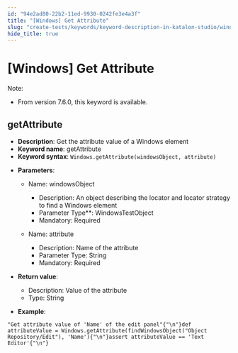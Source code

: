 ```yaml
---
id: "94e2ad80-22b2-11ed-9930-0242fe3e4a3f"
title: "[Windows] Get Attribute"
slug: "create-tests/keywords/keyword-description-in-katalon-studio/windows-keywords/windows-get-attribute"
hide_title: true
---
```


# <a id="id_0" class="anchor_top_offset"/><a id="ariaid-title1" class="anchor_top_offset"/>[Windows] Get Attribute

              
<div xmlns="http://www.w3.org/1999/xhtml" className="note note note_note" id="id_0__id"><span className="note__title">Note:</span> 
  <ul className="ul"><li className="li"><p className="p">From version 7.6.0, this keyword is available.</p></li></ul>
</div>
      

## <a id="id_0__id_1" class="anchor_top_offset"/>getAttribute

              
<ul xmlns="http://www.w3.org/1999/xhtml" className="ul"><li className="li">     <strong className="ph b">Description</strong>: Get the attribute value of a     Windows element</li><li className="li">     <strong className="ph b">Keyword name</strong>: getAttribute</li><li className="li">     <strong className="ph b">Keyword syntax</strong>:     <code className="ph codeph">Windows.getAttribute(windowsObject, attribute)</code>   </li><li className="li">     <p className="p">       <strong className="ph b">Parameters</strong>:</p>     <ul className="ul"><li className="li">         <p className="p">Name: windowsObject</p>         <ul className="ul"><li className="li">Description: An object describing the locator and locator             strategy to find a Windows element</li><li className="li">Parameter Type**: WindowsTestObject</li><li className="li">Mandatory: Required</li></ul>       </li><li className="li">         <p className="p">Name: attribute</p>         <ul className="ul"><li className="li">Description: Name of the attribute</li><li className="li">Parameter Type: String</li><li className="li">Mandatory: Required</li></ul>       </li></ul>   </li><li className="li">     <p className="p">       <strong className="ph b">Return value</strong>:</p>     <ul className="ul"><li className="li">Description: Value of the attribute</li><li className="li">Type: String</li></ul>   </li><li className="li">     <p className="p">       <strong className="ph b">Example</strong>:</p>   </li></ul> 
              
<pre xmlns="http://www.w3.org/1999/xhtml" className="pre codeblock"><code>"Get attribute value of 'Name' of the edit panel"{"\n"}def attributeValue = Windows.getAttribute(findWindowsObject("Object Repository/Edit"), 'Name'){"\n"}assert attributeValue == 'Text Editor'{"\n"}</code></pre> 
            
